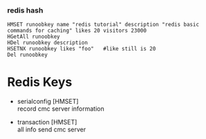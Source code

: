 ### redis hash
```
HMSET runoobkey name "redis tutorial" description "redis basic commands for caching" likes 20 visitors 23000
HGetAll runoobkey
HDel runoobkey description
HSETNX runoobkey likes "foo"   #like still is 20
Del runoobkey
```

# Redis Keys
* serialconfig  [HMSET]  
    record cmc server information

* transaction  [HMSET]  
    all info send cmc server